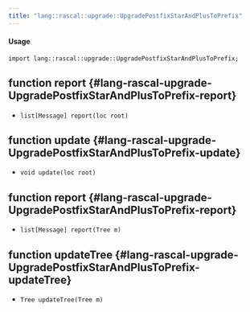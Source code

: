 ```yaml
---
title: "lang::rascal::upgrade::UpgradePostfixStarAndPlusToPrefix"
---
```


#### Usage

`import lang::rascal::upgrade::UpgradePostfixStarAndPlusToPrefix;`


## function report {#lang-rascal-upgrade-UpgradePostfixStarAndPlusToPrefix-report}

* ``list[Message] report(loc root)``

## function update {#lang-rascal-upgrade-UpgradePostfixStarAndPlusToPrefix-update}

* ``void update(loc root)``

## function report {#lang-rascal-upgrade-UpgradePostfixStarAndPlusToPrefix-report}

* ``list[Message] report(Tree m)``

## function updateTree {#lang-rascal-upgrade-UpgradePostfixStarAndPlusToPrefix-updateTree}

* ``Tree updateTree(Tree m)``

